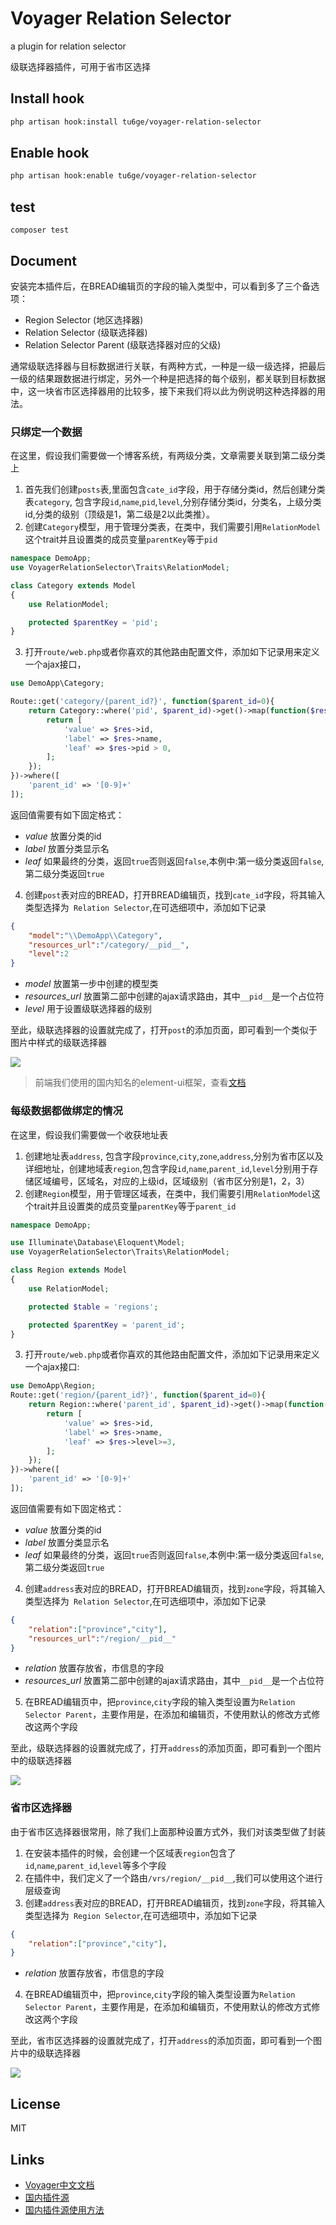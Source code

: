 # Voyager Relation Selector

a plugin for relation selector

级联选择器插件，可用于省市区选择

## Install hook

```bash
php artisan hook:install tu6ge/voyager-relation-selector
```

## Enable hook

```bash
php artisan hook:enable tu6ge/voyager-relation-selector
```

## test

```
composer test
```

## Document

安装完本插件后，在BREAD编辑页的字段的输入类型中，可以看到多了三个备选项：

- Region Selector (地区选择器)
- Relation Selector (级联选择器)
- Relation Selector Parent (级联选择器对应的父级)

通常级联选择器与目标数据进行关联，有两种方式，一种是一级一级选择，把最后一级的结果跟数据进行绑定，另外一个种是把选择的每个级别，都关联到目标数据中，这一块省市区选择器用的比较多，接下来我们将以此为例说明这种选择器的用法。

### 只绑定一个数据
在这里，假设我们需要做一个博客系统，有两级分类，文章需要关联到第二级分类上
1. 首先我们创建`posts`表,里面包含`cate_id`字段，用于存储分类id，然后创建分类表`category`, 包含字段`id`,`name`,`pid`,`level`,分别存储分类id，分类名，上级分类id,分类的级别（顶级是1，第二级是2以此类推）。
2. 创建`Category`模型，用于管理分类表，在类中，我们需要引用`RelationModel`这个trait并且设置类的成员变量`parentKey`等于`pid`
```php
namespace DemoApp;
use VoyagerRelationSelector\Traits\RelationModel;

class Category extends Model
{
    use RelationModel;

    protected $parentKey = 'pid';
}
```
3. 打开`route/web.php`或者你喜欢的其他路由配置文件，添加如下记录用来定义一个ajax接口，

```php
use DemoApp\Category;

Route::get('category/{parent_id?}', function($parent_id=0){
    return Category::where('pid', $parent_id)->get()->map(function($res){
        return [
            'value' => $res->id,
            'label' => $res->name,
            'leaf' => $res->pid > 0,
        ];
    });
})->where([
    'parent_id' => '[0-9]+'
]);
```
返回值需要有如下固定格式：
- *value* 放置分类的id
- *label* 放置分类显示名
-  *leaf* 如果最终的分类，返回`true`否则返回`false`,本例中:第一级分类返回`false`,第二级分类返回`true`

4. 创建`post`表对应的BREAD，打开BREAD编辑页，找到`cate_id`字段，将其输入类型选择为` Relation Selector`,在可选细项中，添加如下记录
```json
{
    "model":"\\DemoApp\\Category",
    "resources_url":"/category/__pid__",
    "level":2
}
```
- *model* 放置第一步中创建的模型类
- *resources_url* 放置第二部中创建的ajax请求路由，其中`__pid__`是一个占位符
- *level* 用于设置级联选择器的级别

至此，级联选择器的设置就完成了，打开`post`的添加页面，即可看到一个类似于图片中样式的级联选择器

![](./selector-preview.jpg)

> 前端我们使用的国内知名的element-ui框架，查看[文档](https://element.eleme.io/#/zh-CN/component/cascader)


### 每级数据都做绑定的情况

在这里，假设我们需要做一个收获地址表
1. 创建地址表`address`, 包含字段`province`,`city`,`zone`,`address`,分别为省市区以及详细地址，创建地域表`region`,包含字段`id`,`name`,`parent_id`,`level`分别用于存储区域编号，区域名，对应的上级id，区域级别（省市区分别是1，2，3）
2. 创建`Region`模型，用于管理区域表，在类中，我们需要引用`RelationModel`这个trait并且设置类的成员变量`parentKey`等于`parent_id`

```php
namespace DemoApp;

use Illuminate\Database\Eloquent\Model;
use VoyagerRelationSelector\Traits\RelationModel;

class Region extends Model
{
    use RelationModel;

    protected $table = 'regions';

    protected $parentKey = 'parent_id';
}
```
3. 打开`route/web.php`或者你喜欢的其他路由配置文件，添加如下记录用来定义一个ajax接口:
```php
use DemoApp\Region;
Route::get('region/{parent_id?}', function($parent_id=0){
    return Region::where('parent_id', $parent_id)->get()->map(function($res){
        return [
            'value' => $res->id,
            'label' => $res->name,
            'leaf' => $res->level>=3,
        ];
    });
})->where([
    'parent_id' => '[0-9]+'
]);
```
返回值需要有如下固定格式：
- *value* 放置分类的id
- *label* 放置分类显示名
-  *leaf* 如果最终的分类，返回`true`否则返回`false`,本例中:第一级分类返回`false`,第二级分类返回`true`
4. 创建`address`表对应的BREAD，打开BREAD编辑页，找到`zone`字段，将其输入类型选择为` Relation Selector`,在可选细项中，添加如下记录
```json
{
    "relation":["province","city"],
    "resources_url":"/region/__pid__"
}
```
- *relation* 放置存放省，市信息的字段
- *resources_url* 放置第二部中创建的ajax请求路由，其中`__pid__`是一个占位符

5. 在BREAD编辑页中，把`province`,`city`字段的输入类型设置为`Relation Selector Parent`，主要作用是，在添加和编辑页，不使用默认的修改方式修改这两个字段

至此，级联选择器的设置就完成了，打开`address`的添加页面，即可看到一个图片中的级联选择器

![](./selector-preview.jpg)

### 省市区选择器
由于省市区选择器很常用，除了我们上面那种设置方式外，我们对该类型做了封装
1. 在安装本插件的时候，会创建一个区域表`region`包含了`id`,`name`,`parent_id`,`level`等多个字段
2. 在插件中，我们定义了一个路由`/vrs/region/__pid__`,我们可以使用这个进行层级查询
3. 创建`address`表对应的BREAD，打开BREAD编辑页，找到`zone`字段，将其输入类型选择为` Region Selector`,在可选细项中，添加如下记录
```json
{
    "relation":["province","city"],
}
```
- *relation*  放置存放省，市信息的字段
4. 在BREAD编辑页中，把`province`,`city`字段的输入类型设置为`Relation Selector Parent`，主要作用是，在添加和编辑页，不使用默认的修改方式修改这两个字段

至此，省市区选择器的设置就完成了，打开`address`的添加页面，即可看到一个图片中的级联选择器

![](./selector-preview.jpg)

## License

MIT

## Links

- [Voyager中文文档](http://doc.laravel-voyager.cn/)
- [国内插件源](http://satisfy.xiaoqiezi.top)
- [国内插件源使用方法](http://doc.laravel-voyager.cn/getting-started/installation.html#%E5%AE%89%E8%A3%85%E4%B8%AD%E6%96%87%E8%AF%AD%E8%A8%80%E5%8C%85)

